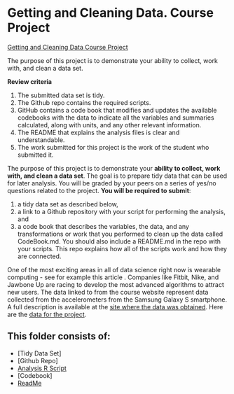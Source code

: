 Getting and Cleaning Data. Course Project
==============================

[Getting and Cleaning Data Course Project](https://www.coursera.org/learn/data-cleaning/peer/FIZtT/getting-and-cleaning-data-course-project)

The purpose of this project is to demonstrate your ability to collect, work with, and clean a data set.

**Review criteria**

1.    The submitted data set is tidy.
1.    The Github repo contains the required scripts.
1.    GitHub contains a code book that modifies and updates the available codebooks with the data to indicate all the variables and summaries calculated, along with units, and any other relevant information.
1.    The README that explains the analysis files is clear and understandable.
1.    The work submitted for this project is the work of the student who submitted it.

The purpose of this project is to demonstrate your **ability to collect, work with, and clean a data set**. The goal is to prepare tidy data that can be used for later analysis. You will be graded by your peers on a series of yes/no questions related to the project. **You will be required to submit**: 

1) a tidy data set as described below, 
2) a link to a Github repository with your script for performing the analysis, and 
3) a code book that describes the variables, the data, and any transformations or work that you performed to clean up the data called CodeBook.md. 
You should also include a README.md in the repo with your scripts. This repo explains how all of the scripts work and how they are connected.

One of the most exciting areas in all of data science right now is wearable computing - see for example this article . Companies like Fitbit, Nike, and Jawbone Up are racing to develop the most advanced algorithms to attract new users. The data linked to from the course website represent data collected from the accelerometers from the Samsung Galaxy S smartphone. A full description is available at the [site where the data was obtained](http://archive.ics.uci.edu/ml/datasets/Human+Activity+Recognition+Using+Smartphones). Here are the [data for the project](https://d396qusza40orc.cloudfront.net/getdata%2Fprojectfiles%2FUCI%20HAR%20Dataset.zip).


This folder consists of:
----------------

* [Tidy Data Set]
* [Github Repo]
* [Analysis R Script](https://github.com/IngaMal/Getting-and-Cleaning-Data-Course-Project/blob/master/run_analysis.R)
* [Codebook]
* [ReadMe](https://github.com/IngaMal/Getting-and-Cleaning-Data-Course-Project/blob/master/README.md)
